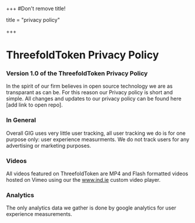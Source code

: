 +++
#Don't remove title!

title = "privacy policy"

+++
# ThreefoldToken Privacy Policy

### Version 1.0 of the ThreefoldToken Privacy Policy
In the spirit of our firm believes in open source technology we are as transparant as can be. For this reason our Privacy policy is short and simple. All changes and updates to our privacy policy can be found here [add link to open repo].


### In General
Overall GIG uses very little user tracking, all user tracking we do is for one purpose only: user experience measurments. We do not track users for any advertising or marketing purposes.

### Videos
All videos featured on ThreefoldToken are MP4 and Flash formatted videos hosted on Vimeo using our the www.ind.ie custom video player.

### Analytics
The only analytics data we gather is done by google analytics for user experience measurements.
